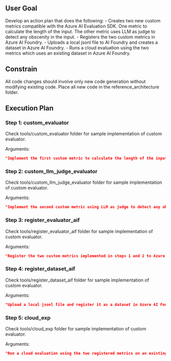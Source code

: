 ## User Goal
Develop an action plan that does the following:                    - Creates two new custom metrics compatible with the Azure AI Evaluation SDK. One metric to calculate the length of the input. The other metric uses LLM as judge to detect any obscenity in the input.                    - Registers the two custom metrics in Azure AI Foundry.                    - Uploads a local jsonl file to AI Foundry and creates a dataset in Azure AI Foundry.                    - Runs a cloud evaluation using the two metrics which uses an existing dataset in Azure AI Foundry.                    

## Constrain
All code changes should involve only new code generation without modifying existing code. Place all new code in the reference_architecture folder.

## Execution Plan


### Step 1: custom_evaluator

Check tools/custom_evaluator folder for sample implementation of custom evaluator.

Arguments:
```json
"Implement the first custom metric to calculate the length of the input and place it into a separate folder compatible with Azure AI Evaluation SDK."
```

### Step 2: custom_llm_judge_evaluator

Check tools/custom_llm_judge_evaluator folder for sample implementation of custom evaluator.

Arguments:
```json
"Implement the second custom metric using LLM as judge to detect any obscenity in the input. Place this implementation into its own folder compatible with Azure AI Evaluation SDK."
```

### Step 3: register_evaluator_aif

Check tools/register_evaluator_aif folder for sample implementation of custom evaluator.

Arguments:
```json
"Register the two custom metrics implemented in steps 1 and 2 to Azure AI Foundry."
```

### Step 4: register_dataset_aif

Check tools/register_dataset_aif folder for sample implementation of custom evaluator.

Arguments:
```json
"Upload a local jsonl file and register it as a dataset in Azure AI Foundry."
```

### Step 5: cloud_exp

Check tools/cloud_exp folder for sample implementation of custom evaluator.

Arguments:
```json
"Run a cloud evaluation using the two registered metrics on an existing dataset in Azure AI Foundry."
```

